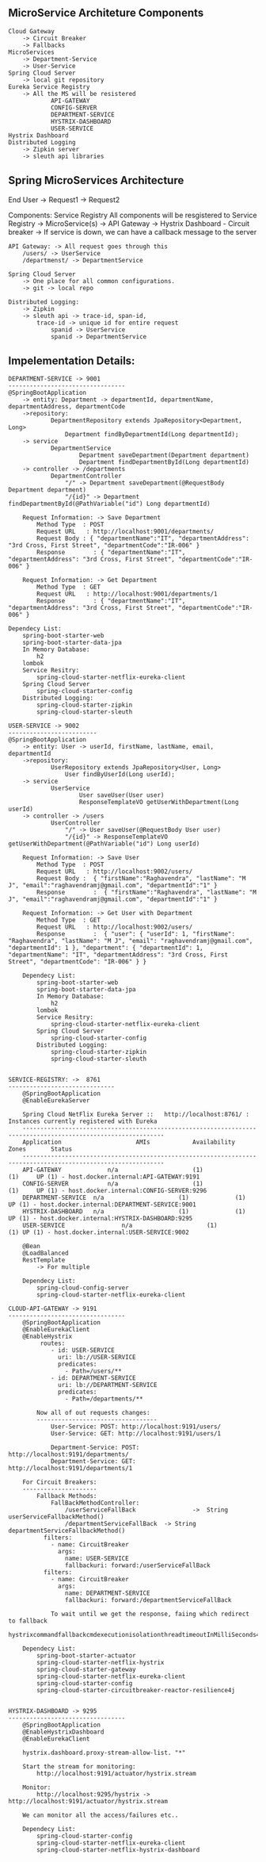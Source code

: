MicroService Architeture Components
----------------------------------------
	Cloud Gateway
		-> Circuit Breaker
		-> Fallbacks
	MicroServices
		-> Department-Service
		-> User-Service
	Spring Cloud Server
		-> local git repository
	Eureka Service Registry
		-> All the MS will be resistered
				API-GATEWAY				
				CONFIG-SERVER			
				DEPARTMENT-SERVICE	
				HYSTRIX-DASHBOARD	
				USER-SERVICE				
	Hystrix Dashboard 
	Distributed Logging
		-> Zipkin server
		-> sleuth api libraries
    
    
Spring MicroServices Architecture
------------------------------------
End User
		-> Request1
		-> Request2

Components:
	Service Registry
		All components will be resgistered to Service Registry
		-> MicroService(s)
		-> API Gateway
		-> Hystrix Dashboard - Circuit breaker
			-> If service is down, we can have a callback message to the server

	API Gateway: -> All request goes through this
		/users/ -> UserService
		/departmenst/ -> DepartmentService

	Spring Cloud Server
		-> One place for all common configurations.
		-> git -> local repo

	Distributed Logging:
		-> Zipkin
		-> sleuth api -> trace-id, span-id,
			trace-id -> unique id for entire request
				spanid -> UserService
				spanid -> DepartmentService


Impelementation Details:
--------------------------

	DEPARTMENT-SERVICE -> 9001
	---------------------------------
	@SpringBootApplication
		-> entity: Department -> departmentId, departmentName, departmentAddress, departmentCode
		->repository:
				DepartmentRepository extends JpaRepository<Department, Long>
					Department findByDepartmentId(Long departmentId);
		-> service
				DepartmentService
						Department saveDepartment(Department department)
						Department findDepartmentById(Long departmentId)
		-> controller -> /departments
				DepartmentController
					"/" -> Department saveDepartment(@RequestBody Department department)
					"/{id}" -> Department findDepartmentById(@PathVariable("id") Long departmentId)

		Request Information: -> Save Department
			Method Type  : POST
			Request URL   : http://localhost:9001/departments/
			Request Body : { "departmentName":"IT", "departmentAddress": "3rd Cross, First Street", "departmentCode":"IR-006" }
			Response		: { "departmentName":"IT", "departmentAddress": "3rd Cross, First Street", "departmentCode":"IR-006" }

		Request Information: -> Get Department
			Method Type  : GET
			Request URL   : http://localhost:9001/departments/1
			Response  		: { "departmentName":"IT", "departmentAddress": "3rd Cross, First Street", "departmentCode":"IR-006" }

	Dependecy List:
		spring-boot-starter-web
		spring-boot-starter-data-jpa
		In Memory Database:
			h2
		lombok
		Service Resitry:
			spring-cloud-starter-netflix-eureka-client
		Spring Cloud Server
			spring-cloud-starter-config
		Distributed Logging:
			spring-cloud-starter-zipkin
			spring-cloud-starter-sleuth

	USER-SERVICE -> 9002
	-------------------------
	@SpringBootApplication
		-> entity: User -> userId, firstName, lastName, email, departmentId
		->repository:
				UserRepository extends JpaRepository<User, Long>
					User findByUserId(Long userId);
		-> service
				UserService
						User saveUser(User user)
						ResponseTemplateVO getUserWithDepartment(Long userId)
		-> controller -> /users
				UserController
					"/" -> User saveUser(@RequestBody User user)
					"/{id}" -> ResponseTemplateVO getUserWithDepartment(@PathVariable("id") Long userId)

		Request Information: -> Save User
			Method Type  : POST
			Request URL   : http://localhost:9002/users/
			Request Body :  { "firstName":"Raghavendra", "lastName": "M J", "email":"raghavendramj@gmail.com", "departmentId":"1" }
			Response 	    :  { "firstName":"Raghavendra", "lastName": "M J", "email":"raghavendramj@gmail.com", "departmentId":"1" }

		Request Information: -> Get User with Department
			Method Type  : GET
			Request URL   : http://localhost:9002/users/
			Response 	    :  { "user": { "userId": 1, "firstName": "Raghavendra", "lastName": "M J", "email": "raghavendramj@gmail.com", "departmentId": 1 }, "department": { "departmentId": 1, "departmentName": "IT", "departmentAddress": "3rd Cross, First Street", "departmentCode": "IR-006" } }

		Dependecy List:
			spring-boot-starter-web
			spring-boot-starter-data-jpa
			In Memory Database:
				h2
			lombok
			Service Resitry:
				spring-cloud-starter-netflix-eureka-client
			Spring Cloud Server
				spring-cloud-starter-config
			Distributed Logging:
				spring-cloud-starter-zipkin
				spring-cloud-starter-sleuth


	SERVICE-REGISTRY: ->  8761
	------------------------------
		@SpringBootApplication
		@EnableEurekaServer

		Spring Cloud NetFlix Eureka Server ::	http://localhost:8761/ : Instances currently registered with Eureka
		--------------------------------------------------------------------------------------------------------------
		Application						AMIs			Availability 	Zones		Status
		--------------------------------------------------------------------------------------------------------------
		API-GATEWAY				n/a 					(1)				(1)		UP (1) - host.docker.internal:API-GATEWAY:9191
		CONFIG-SERVER			n/a 					(1)				(1)		UP (1) - host.docker.internal:CONFIG-SERVER:9296
		DEPARTMENT-SERVICE	n/a 					(1)				(1)		UP (1) - host.docker.internal:DEPARTMENT-SERVICE:9001
		HYSTRIX-DASHBOARD	n/a 					(1)				(1)		UP (1) - host.docker.internal:HYSTRIX-DASHBOARD:9295
		USER-SERVICE				n/a 					(1)				(1)	UP (1) - host.docker.internal:USER-SERVICE:9002

		@Bean
		@LoadBalanced
		RestTemplate
			-> For multiple

		Dependecy List:
			spring-cloud-config-server
			spring-cloud-starter-netflix-eureka-client

	CLOUD-API-GATEWAY -> 9191
	---------------------------------
		@SpringBootApplication
		@EnableEurekaClient
		@EnableHystrix
			 routes:
				- id: USER-SERVICE
				  uri: lb://USER-SERVICE
				  predicates:
					- Path=/users/**
				- id: DEPARTMENT-SERVICE
				  uri: lb://DEPARTMENT-SERVICE
				  predicates:
					- Path=/departments/**

			Now all of out requests changes:
			----------------------------------
				User-Service: POST: http://localhost:9191/users/
				User-Service: GET: http://localhost:9191/users/1

				Department-Service: POST: http://localhost:9191/departments/
				Department-Service: GET: http://localhost:9191/departments/1

		For Circuit Breakers:
		---------------------
			Fallback Methods:
				FallBackMethodController:
					/userServiceFallBack 				->  String userServiceFallbackMethod()
					/departmentServiceFallBack  -> String departmentServiceFallbackMethod()
			  filters:
				- name: CircuitBreaker
				  args:
					name: USER-SERVICE
					fallbackuri: forward:/userServiceFallBack
			  filters:
				- name: CircuitBreaker
				  args:
					name: DEPARTMENT-SERVICE
					fallbackuri: forward:/departmentServiceFallBack

				To wait until we get the response, faiing which redirect to fallback
					hystrixcommandfallbackcmdexecutionisolationthreadtimeoutInMilliSeconds4000

		Dependecy List:
			spring-boot-starter-actuator
			spring-cloud-starter-netflix-hystrix
			spring-cloud-starter-gateway
			spring-cloud-starter-netflix-eureka-client
			spring-cloud-starter-config
			spring-cloud-starter-circuitbreaker-reactor-resilience4j


	HYSTRIX-DASHBOARD -> 9295
	---------------------------------
		@SpringBootApplication
		@EnableHystrixDashboard
		@EnableEurekaClient

		hystrix.dashboard.proxy-stream-allow-list. "*"

		Start the stream for monitoring:
			http://localhost:9191/actuator/hystrix.stream

		Monitor:
			http://localhost:9295/hystrix -> http://localhost:9191/actuator/hystrix.stream

		We can monitor all the access/failures etc..

		Dependecy List:
			spring-cloud-starter-config
			spring-cloud-starter-netflix-eureka-client
			spring-cloud-starter-netflix-hystrix-dashboard
